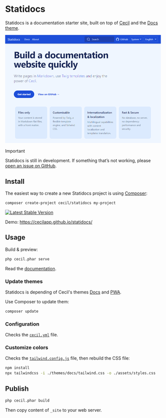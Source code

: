 # Statidocs

Statidocs is a documentation starter site, built on top of [Cecil](https://cecil.app) and the [Docs theme](https://github.com/Cecilapp/theme-docs).

[![Screenshot of the demo's homepage of Statidocs](screenshot.png)](https://statidocs.cecil.app)

> [!IMPORTANT]  
> Statidocs is still in development. If something that’s not working, please [open an issue on GitHub](https://github.com/Cecilapp/statidocs/issues/new/choose).

## Install

The easiest way to create a new Statidocs project is using [Composer](https://getcomposer.org):

```bash
composer create-project cecil/statidocs my-project
```

[![Latest Stable Version](https://poser.pugx.org/cecil/statidocs/v/stable)](https://packagist.org/packages/cecil/statidocs)

Demo: <https://cecilapp.github.io/statidocs/>

## Usage

Build & preview:

```bash
php cecil.phar serve
```

Read the [documentation](https://statidocs.cecil.app).

### Update themes

Statidocs is depending of Cecil's themes [Docs](https://github.com/Cecilapp/theme-docs) and [PWA](https://github.com/Cecilapp/theme-pwa).

Use Composer to update them:

```bash
composer update
```

### Configuration

Checks the [`cecil.yml`](cecil.yml) file.

### Customize colors

Checks the [`tailwind.config.js`](tailwind.config.js) file, then rebuild the CSS file:

```bash
npm install
npx tailwindcss -i ./themes/docs/tailwind.css -o ./assets/styles.css
```

## Publish

```bash
php cecil.phar build
```

Then copy content of `_site` to your web server.
